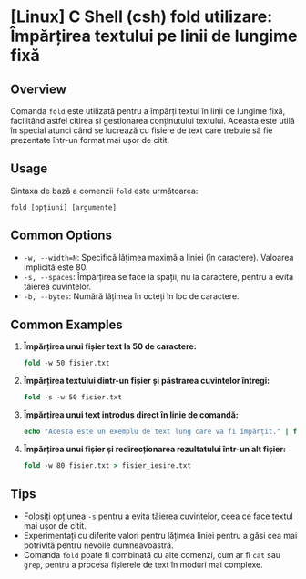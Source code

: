 # [Linux] C Shell (csh) fold utilizare: Împărțirea textului pe linii de lungime fixă

## Overview
Comanda `fold` este utilizată pentru a împărți textul în linii de lungime fixă, facilitând astfel citirea și gestionarea conținutului textului. Aceasta este utilă în special atunci când se lucrează cu fișiere de text care trebuie să fie prezentate într-un format mai ușor de citit.

## Usage
Sintaxa de bază a comenzii `fold` este următoarea:

```
fold [opțiuni] [argumente]
```

## Common Options
- `-w, --width=N`: Specifică lățimea maximă a liniei (în caractere). Valoarea implicită este 80.
- `-s, --spaces`: Împărțirea se face la spații, nu la caractere, pentru a evita tăierea cuvintelor.
- `-b, --bytes`: Numără lățimea în octeți în loc de caractere.

## Common Examples
1. **Împărțirea unui fișier text la 50 de caractere:**
   ```csh
   fold -w 50 fisier.txt
   ```

2. **Împărțirea textului dintr-un fișier și păstrarea cuvintelor întregi:**
   ```csh
   fold -s -w 50 fisier.txt
   ```

3. **Împărțirea unui text introdus direct în linie de comandă:**
   ```csh
   echo "Acesta este un exemplu de text lung care va fi împărțit." | fold -w 30
   ```

4. **Împărțirea unui fișier și redirecționarea rezultatului într-un alt fișier:**
   ```csh
   fold -w 80 fisier.txt > fisier_iesire.txt
   ```

## Tips
- Folosiți opțiunea `-s` pentru a evita tăierea cuvintelor, ceea ce face textul mai ușor de citit.
- Experimentați cu diferite valori pentru lățimea liniei pentru a găsi cea mai potrivită pentru nevoile dumneavoastră.
- Comanda `fold` poate fi combinată cu alte comenzi, cum ar fi `cat` sau `grep`, pentru a procesa fișierele de text în moduri mai complexe.
